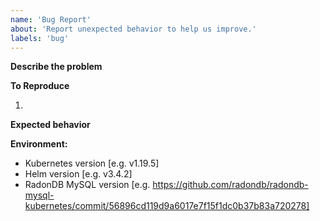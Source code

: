 ```yaml
---
name: 'Bug Report'
about: 'Report unexpected behavior to help us improve.'
labels: 'bug'
---
```


**Describe the problem**

<!-- Please describe the issue you observed, and any steps we can take to reproduce it: -->

<!-- If applicable, add screenshots to help explain your problem. -->

**To Reproduce**

<!-- What did you do? Describe in your own words. -->

<!-- If possible, provide steps to reproduce the behavior: -->

1.

**Expected behavior**

<!-- A clear and concise description of what you expected to happen. -->

**Environment:**

- Kubernetes version [e.g. v1.19.5]
- Helm version [e.g. v3.4.2]
- RadonDB MySQL version [e.g. https://github.com/radondb/radondb-mysql-kubernetes/commit/56896cd119d9a6017e7f15f1dc0b37b83a720278]
